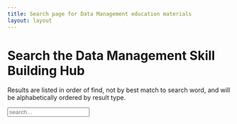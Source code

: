 ```yaml
---
title: Search page for Data Management education materials
layout: layout
---
```



# Search the Data Management Skill Building Hub

Results are listed in order of find, not by best match to search word, and will be alphabetically ordered by result type.




<!-- Html Elements for Search -->
<div id="search-container">
<input type="text" id="search-input" placeholder="search...">
<ul id="results-container"></ul>
</div>


<!-- Script pointing to search-script.js -->
<script src="{{ site.baseurl }}/js/search-script.js" type="text/javascript"></script>

<!-- Configuration -->
<script>
window.simpleJekyllSearch = new SimpleJekyllSearch({
  searchInput: document.getElementById('search-input'),
  resultsContainer: document.getElementById('results-container'),
  json: '{{ site.baseurl }}/search.json',
  searchResultTemplate: '<p><strong><span>{categories}: </span><a href="{url}" title="{desc}">{title}</a></strong><br><span> Life Cycle Step(s): {step}</span><br><span> Authoring Organization: {organization}</span></p>',
  noResultsText: 'No results found',
  fuzzy: true,
  limit: 100,
})
</script>
